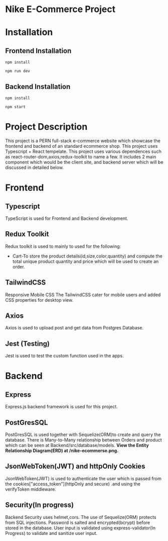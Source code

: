 # Nike E-Commerce Project

# Installation

## Frontend Installation

`npm install`

`npm run dev`

## Backend Installation

`npm install`

`npm start`

# Project Description

This project is a PERN full-stack e-commerce website which showcase the frontend and backend of an standard ecommerce shop. This project uses Typescript + React tempelate.
This project uses various dependences such as react-router-dom,axios,redux-toolkit to name a few.
It includes 2 main component which would be the client site, and backend server which will be discussed in detailed below.

# Frontend

## Typescript

TypeScript is used for Frontend and Backend development.

## Redux Toolkit

Redux toolkit is used to mainly to used for the following:

- Cart-To store the product details(id,size,color,quantity) and compute the total unique product quantity and price which will be used to create an order.

## TailwindCSS

Responsive Mobile CSS
The TailwindCSS cater for mobile users and added CSS properties for desktop view.

## Axios

Axios is used to upload post and get data from Postgres Database.

## Jest (Testing)
Jest is used to test the custom function used in the apps.

# Backend

## Express

Express.js backend framework is used for this project.

## PostGresSQL

PostGresSQL is used together with Sequelize(ORM)to create and query the database. There is Many-to-Many relationship between Orders and product which can be seen at Backend/src/database/models. **View the Entity Relationship Diagram(ERD) at /nike-ecommerse.png.**

## JsonWebToken(JWT) and httpOnly Cookies

JsonWebToken(JWT) is used to authenticate the user which is passed from the cookies["access_token"](httpOnly and secure) .and using the verifyToken middleware.

## Security(In progress)

Backend Security uses helmet,cors. The use of Sequelize(ORM) protects from SQL injections. Password is salted and encrypted(bcrypt) before stored in the database.
User input is validated using express-validator(In Progress) to validate and sanitize user input.
